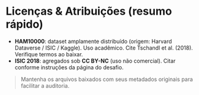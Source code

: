 # Licenças & Atribuições (resumo rápido)

- **HAM10000**: dataset amplamente distribuído (origem: Harvard Dataverse / ISIC / Kaggle). Uso acadêmico. Cite Tschandl et al. (2018). Verifique termos ao baixar.
- **ISIC 2018**: agregados sob **CC BY-NC** (uso não comercial). Citar conforme instruções da página do desafio.

> Mantenha os arquivos baixados com seus metadados originais para facilitar a auditoria.